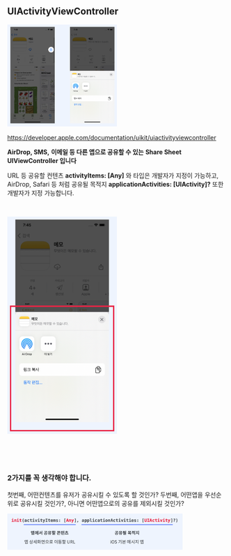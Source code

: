 ## UIActivityViewController

<img src="./images/Share_01.png" width="50%"/>

https://developer.apple.com/documentation/uikit/uiactivityviewcontroller

**AirDrop, SMS,** **이메일 등 다른 앱으로 공유할 수 있는** **Share Sheet UIViewController 입니다**

URL 등 공유할 컨텐츠 **activityItems: [Any]** 와 타입은 개발자가 지정이 가능하고,
 AirDrop, Safari 등 처럼 공유될 목적지 **applicationActivities: [UIActivity]?** 또한 개발자가 지정 가능합니다.     

​     

<img src="./images/Share_02.png" width="50%"/>

​     

​     

### 2가지를 꼭 생각해야 합니다.

첫번째, 어떤컨텐츠를 유저가 공유시킬 수 있도록 할 것인가?
두번째, 어떤앱을 우선순위로 공유시킬 것인가?, 아니면 어떤앱으로의 공유를 제외시킬 것인가?

<img src="./images/Share_03.png" width="80%"/>
